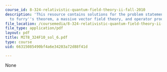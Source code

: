 ```yaml
---
course_id: 8-324-relativistic-quantum-field-theory-ii-fall-2010
description: 'This resource contains solutions for the problem statements related
  to furry''s theorem, a massive vector field theory, and operator product expansions. '
file_location: /coursemedia/8-324-relativistic-quantum-field-theory-ii-fall-2010/66315085490bf4a6e34203a72d88f41d_MIT8_324F10_sol_6.pdf
file_type: application/pdf
layout: pdf
title: MIT8_324F10_sol_6.pdf
type: course
uid: 66315085490bf4a6e34203a72d88f41d

---
```

None